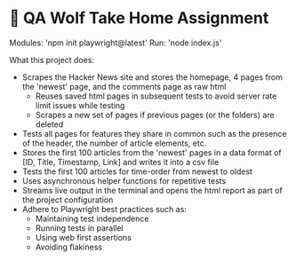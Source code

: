 # 🐺 QA Wolf Take Home Assignment

Modules: 'npm init playwright@latest'
Run: 'node index.js'

What this project does:
- Scrapes the Hacker News site and stores the homepage, 4 pages from the 'newest' page, and the comments page as raw html
    - Reuses saved html pages in subsequent tests to avoid server rate limit issues while testing
    - Scrapes a new set of pages if previous pages (or the folders) are deleted
- Tests all pages for features they share in common such as the presence of the header, the number of article elements, etc.
- Stores the first 100 articles from the 'newest' pages in a data format of [ID, Title, Timestamp, Link] and writes it into a csv file
- Tests the first 100 articles for time-order from newest to oldest
- Uses asynchronous helper functions for repetitive tests
- Streams live output in the terminal and opens the html report as part of the project configuration
- Adhere to Playwright best practices such as:
    - Maintaining test independence
    - Running tests in parallel
    - Using web first assertions
    - Avoiding flakiness